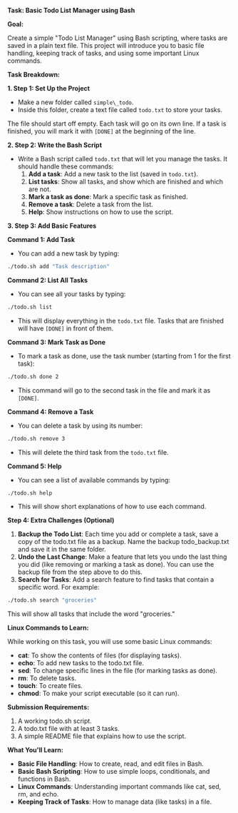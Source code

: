 **Task: Basic Todo List Manager using Bash**

**Goal:**

Create a simple "Todo List Manager" using Bash scripting, where tasks are saved in a plain text file. This project will introduce you to basic file handling, keeping track of tasks, and using some important Linux commands.

**Task Breakdown:**

**1. Step 1: Set Up the Project**

* Make a new folder called ```simple\_todo```.
* Inside this folder, create a text file called ```todo.txt``` to store your tasks.

The file should start off empty. Each task will go on its own line. If a task is finished, you will mark it with ```[DONE]``` at the beginning of the line.

**2. Step 2: Write the Bash Script**

* Write a Bash script called ```todo.txt``` that will let you manage the tasks. It should handle these commands:
  1. **Add a task**: Add a new task to the list (saved in ```todo.txt```).
  2. **List tasks**: Show all tasks, and show which are finished and which are not.
  3. **Mark a task as done**: Mark a specific task as finished.
  4. **Remove a task**: Delete a task from the list.
  5. **Help**: Show instructions on how to use the script.

**3. Step 3: Add Basic Features**

**Command 1: Add Task**

* You can add a new task by typing:

```bash
./todo.sh add "Task description"
```

**Command 2: List All Tasks**

* You can see all your tasks by typing:

```bash
./todo.sh list
```
* This will display everything in the ```todo.txt``` file. Tasks that are finished will have ```[DONE]``` in front of them.

**Command 3: Mark Task as Done**

* To mark a task as done, use the task number (starting from 1 for the first task):

```bash
./todo.sh done 2
```
* This command will go to the second task in the file and mark it as ```[DONE]```.

**Command 4: Remove a Task**

* You can delete a task by using its number:

```bash
./todo.sh remove 3
```
* This will delete the third task from the ```todo.txt``` file.

**Command 5: Help**

* You can see a list of available commands by typing:

```bash
./todo.sh help
```
* This will show short explanations of how to use each command.

**Step 4: Extra Challenges (Optional)**

1. **Backup the Todo List**:
   Each time you add or complete a task, save a copy of the todo.txt file as a backup. Name the backup todo\_backup.txt and save it in the same folder.
2. **Undo the Last Change**:
   Make a feature that lets you undo the last thing you did (like removing or marking a task as done). You can use the backup file from the step above to do this.
3. **Search for Tasks**:
   Add a search feature to find tasks that contain a specific word. For example:

```bash
./todo.sh search "groceries"
```
This will show all tasks that include the word "groceries."

**Linux Commands to Learn:**

While working on this task, you will use some basic Linux commands:

* **cat**: To show the contents of files (for displaying tasks).
* **echo**: To add new tasks to the todo.txt file.
* **sed**: To change specific lines in the file (for marking tasks as done).
* **rm**: To delete tasks.
* **touch**: To create files.
* **chmod**: To make your script executable (so it can run).

**Submission Requirements:**

1. A working todo.sh script.
2. A todo.txt file with at least 3 tasks.
3. A simple README file that explains how to use the script.

**What You'll Learn:**

* **Basic File Handling**: How to create, read, and edit files in Bash.
* **Basic Bash Scripting**: How to use simple loops, conditionals, and functions in Bash.
* **Linux Commands**: Understanding important commands like cat, sed, rm, and echo.
* **Keeping Track of Tasks**: How to manage data (like tasks) in a file.